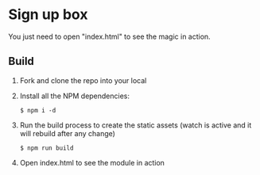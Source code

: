 # Sign up box

You just need to open "index.html" to see the magic in action.

## Build

1. Fork and clone the repo into your local

2. Install all the NPM dependencies:
   ```
   $ npm i -d
   ```

3. Run the build process to create the static assets (watch is active and it will rebuild after any change)
   ```
   $ npm run build
   ```

4. Open index.html to see the module in action